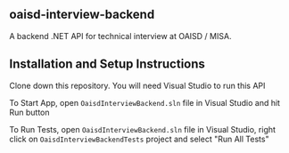 ## oaisd-interview-backend

A backend .NET API for technical interview at OAISD / MISA.

## Installation and Setup Instructions

Clone down this repository. You will need Visual Studio to run this API

To Start App, open `OaisdInterviewBackend.sln` file in Visual Studio and hit Run button

To Run Tests, open `OaisdInterviewBackend.sln` file in Visual Studio, right click on `OaisdInterviewBackendTests` project and select "Run All Tests"

